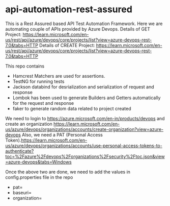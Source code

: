 # api-automation-rest-assured

This is a Rest Assured based API Test Automation Framework. 
Here we are automating couple of APIs provided by Azure Devops. 
Details of GET Project: https://learn.microsoft.com/en-us/rest/api/azure/devops/core/projects/list?view=azure-devops-rest-7.0&tabs=HTTP
Details of CREATE Project: https://learn.microsoft.com/en-us/rest/api/azure/devops/core/projects/list?view=azure-devops-rest-7.0&tabs=HTTP

This repo contains 
- Hamcrest Matchers are used for assertions.
- TestNG for running tests
- Jackson databind for desrialization and serialization of request and response
- Lombok has been used to generate Builders and Getters automatically for the request and response
- faker to generate random data related to project created 

We need to login to https://azure.microsoft.com/en-in/products/devops
and create an organization https://learn.microsoft.com/en-us/azure/devops/organizations/accounts/create-organization?view=azure-devops
Also, we need a PAT (Personal Access Token).https://learn.microsoft.com/en-us/azure/devops/organizations/accounts/use-personal-access-tokens-to-authenticate?toc=%2Fazure%2Fdevops%2Forganizations%2Fsecurity%2Ftoc.json&view=azure-devops&tabs=Windows

Once the above two are done, we need to add the values in config.properties file in the repo
- pat=
- baseuri=
- organization=
